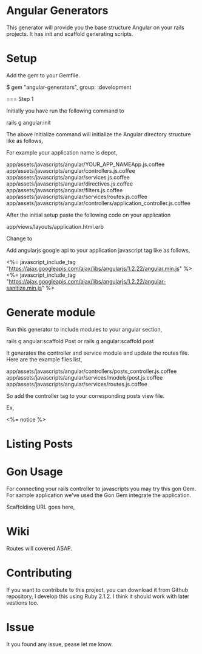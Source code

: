 # Angular Generators

This generator will provide you the base structure Angular on your
rails projects. It has init and scaffold generating scripts.

# Setup

Add the gem to your Gemfile.

$ gem "angular-generators", group: :development

=== Step 1

Initially you have run the following command to

  rails g angular:init

The above initialize command will initialize the Angular directory
structure like as follows,

For example your application name is depot,

  app/assets/javascripts/angular/YOUR_APP_NAMEApp.js.coffee
  app/assets/javascripts/angular/controllers.js.coffee
  app/assets/javascripts/angular/services.js.coffee
  app/assets/javascripts/angular/directives.js.coffee
  app/assets/javascripts/angular/filters.js.coffee
  app/assets/javascripts/angular/services/routes.js.coffee
  app/assets/javascripts/angular/controllers/application_controller.js.coffee

After the initial setup paste the following code on your application

app/views/layouts/application.html.erb

<html>

Change to

<html ng-app=YOUR_APP_NAMEApp" ng-controller="ApplicationController" ng-init="initialize()">


Add angularjs google api to your application javascript tag like as
follows,

  <%= javascript_include_tag "https://ajax.googleapis.com/ajax/libs/angularjs/1.2.22/angular.min.js" %>
  <%= javascript_include_tag "https://ajax.googleapis.com/ajax/libs/angularjs/1.2.22/angular-sanitize.min.js" %>


# Generate module

Run this generator to include modules to your angular section,

  rails g angular:scaffold Post
          or
  rails g angular:scaffold post

It generates the controller and service module and update the routes
file. Here are the example files list,

app/assets/javascripts/angular/controllers/posts_controller.js.coffee
app/assets/javascripts/angular/services/models/post.js.coffee
app/assets/javascripts/angular/services/routes.js.coffee

So add the controller tag to your corresponding posts view file.

Ex,

<div ng-controller="PostsController" ng-init="initialize()">
<p id="notice"><%= notice %></p>

<h1>Listing Posts</h1>


# Gon Usage

For connecting your rails controller to javascripts you may try this
gon Gem. For sample application we've used the Gon Gem integrate the
application.

Scaffolding URL goes here,


# Wiki

Routes will covered ASAP.

# Contributing

If you want to contribute to this project, you can download it from
Github repository, I develop this using Ruby 2.1.2. I think it should
work with later vestions too.

# Issue

It you found any issue, pease let me know.



